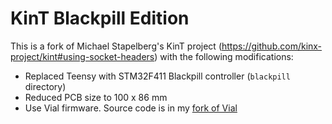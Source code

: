 # KinT Blackpill Edition

This is a fork of Michael Stapelberg's KinT project (https://github.com/kinx-project/kint#using-socket-headers) with the following modifications:

* Replaced Teensy with STM32F411 Blackpill controller (`blackpill` directory)
* Reduced PCB size to 100 x 86 mm
* Use Vial firmware.  Source code is in my [fork of Vial](https://github.com/dcpedit/vial-qmk/tree/vial/keyboards/dcpedit/kint_bp)
